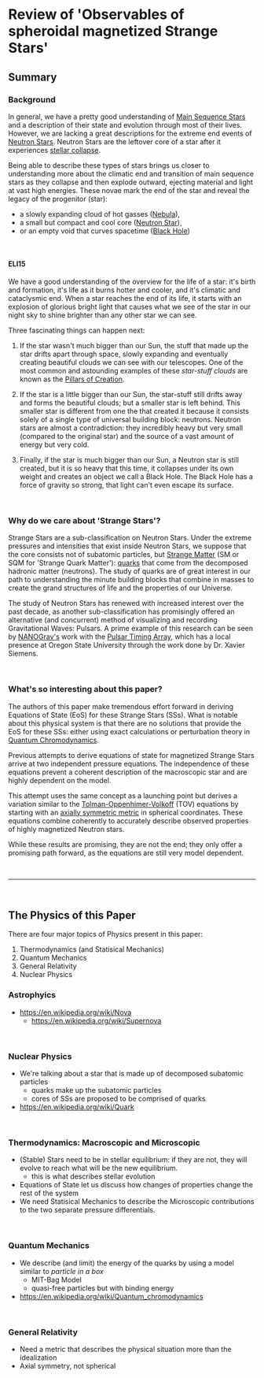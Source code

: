 # Review of 'Observables of spheroidal magnetized Strange Stars'

## Summary

### Background

In general, we have a pretty good understanding of [Main Sequence Stars](link.html) and a description of their state and evolution through most of their lives. However, we are lacking a great descriptions for the extreme end events of [Neutron Stars](link.html). Neutron Stars are the leftover core of a star after it experiences [stellar collapse](link.html).

Being able to describe these types of stars brings us closer to understanding more about the climatic end and transition of main sequence stars as they collapse and then explode outward, ejecting material and light at vast high energies. These novae mark the end of the star and reveal the legacy of the progenitor (star):

- a slowly expanding cloud of hot gasses ([Nebula](link.hmtl)),
- a small but compact and cool core ([Neutron Star](link.html)),
- or an empty void that curves spacetime ([Black Hole](link.html))

<br />

#### ELI15

We have a good understanding of the overview for the life of a star: it's birth and formation, it's life as it burns hotter and cooler, and it's climatic and cataclysmic end. When a star reaches the end of its life, it starts with an explosion of glorious bright light that causes what we see of the star in our night sky to shine brighter than any other star we can see.

Three fascinating things can happen next:

1. If the star wasn't much bigger than our Sun, the stuff that made up the star drifts apart through space, slowly expanding and eventually creating beautiful clouds we can see with our telescopes. One of the most common and astounding examples of these *star-stuff clouds* are known as the [Pillars of Creation](https://en.wikipedia.org/wiki/Pillars_of_Creation).

2. If the star is a little bigger than our Sun, the star-stuff still drifts away and forms the beautiful clouds; but a smaller star is left behind. This smaller star is different from one the that created it because it consists solely of a single type of universal building block: neutrons. Neutron stars are almost a contradiction: they incredibly heavy but very small (compared to the original star) and the source of a vast amount of energy but very cold.

3. Finally, if the star is much bigger than our Sun, a Neutron star is still created, but it is so heavy that this time, it collapses under its own weight and creates an object we call a Black Hole. The Black Hole has a force of gravity so strong, that light can't even escape its surface.

<br />

### Why do we care about 'Strange Stars'?

Strange Stars are a sub-classification on Neutron Stars. Under the extreme pressures and intensities that exist inside Neutron Stars, we suppose that the core consists not of subatomic particles, but [Strange Matter](link.html) (SM or SQM for 'Strange Quark Matter'): [quarks](link.html) that come from the decomposed hadronic matter (neutrons). The study of quarks are of great interest in our path to understanding the minute building blocks that combine in masses to create the grand structures of life and the properties of our Universe.

The study of Neutron Stars has renewed with increased interest over the past decade, as another sub-classification has promisingly offered an alternative (and concurrent) method of visualizing and recording Gravitational Waves: Pulsars. A prime example of this research can be seen by [NANOGrav's](http://nanograv.org/) work with the [Pulsar Timing Array](http://www.ipta4gw.org/), which has a local presence at Oregon State University through the work done by Dr. Xavier Siemens.

<br />

### What's so interesting about this paper?

The authors of this paper make tremendous effort forward in deriving Equations of State (EoS) for these Strange Stars (SSs). What is notable about this physical system is that there are no solutions that provide the EoS for these SSs: either using exact calculations or perturbation theory in [Quantum Chromodynamics](link.html).

Previous attempts to derive equations of state for magnetized Strange Stars arrive at two independent pressure equations. The independence of these equations prevent a coherent description of the macroscopic star and are highly dependent on the model.

This attempt uses the same concept as a launching point but derives a variation similar to the [Tolman-Oppenhimer-Volkoff](link.html) (TOV) equations by starting with an [axially symmetric metric](link.html) in spherical coordinates. These equations combine coherently to accurately describe observed properties of highly magnetized Neutron stars.

While these results are promising, they are not the end; they only offer a promising path forward, as the equations are still very model dependent.

<br />

---

<br />

## The Physics of this Paper

There are four major topics of Physics present in this paper:

1. Thermodynamics (and Statisical Mechanics)
2. Quantum Mechanics
3. General Relativity
4. Nuclear Physics

### Astrophyics

- https://en.wikipedia.org/wiki/Nova
  - https://en.wikipedia.org/wiki/Supernova

<br />

### Nuclear Physics

- We're talking about a star that is made up of decomposed subatomic particles
  - quarks make up the subatomic particles
  - cores of SSs are proposed to be comprised of quarks
- https://en.wikipedia.org/wiki/Quark


<br />

### Thermodynamics: Macroscopic and Microscopic

- (Stable) Stars need to be in stellar equilibrium: if they are not, they will evolve to reach what will be the new equilibrium.
  - this is what describes stellar evolution
- Equations of State let us discuss how changes of properties change the rest of the system
- We need Statisical Mechanics to describe the Microscopic contributions to the two separate pressure differentials.

<br />

### Quantum Mechanics

- We describe (and limit) the energy of the quarks by using a model similar to *particle in a box*
  - MIT-Bag Model
  - quasi-free particles but with binding energy
- https://en.wikipedia.org/wiki/Quantum_chromodynamics

<br />

### General Relativity

- Need a metric that describes the physical situation more than the idealization
- Axial symmetry, not spherical
